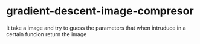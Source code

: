 # gradient-descent-image-compresor
It take a image and try to guess the parameters that when intruduce in a certain funcion return the image
